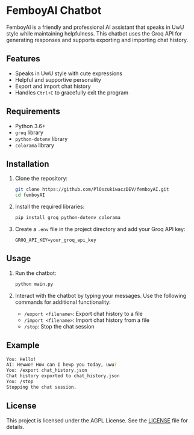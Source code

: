 # FemboyAI Chatbot

FemboyAI is a friendly and professional AI assistant that speaks in UwU style while maintaining helpfulness. This chatbot uses the Groq API for generating responses and supports exporting and importing chat history.

## Features

- Speaks in UwU style with cute expressions
- Helpful and supportive personality
- Export and import chat history
- Handles `Ctrl+C` to gracefully exit the program

## Requirements

- Python 3.6+
- `groq` library
- `python-dotenv` library
- `colorama` library

## Installation

1. Clone the repository:
    ```sh
    git clone https://github.com/PlOszukiwaczDEV/femboyAI.git
    cd femboyAI
    ```

2. Install the required libraries:
    ```sh
    pip install groq python-dotenv colorama
    ```

3. Create a `.env` file in the project directory and add your Groq API key:
    ```env
    GROQ_API_KEY=your_groq_api_key
    ```

## Usage

1. Run the chatbot:
    ```sh
    python main.py
    ```

2. Interact with the chatbot by typing your messages. Use the following commands for additional functionality:
    - `/export <filename>`: Export chat history to a file
    - `/import <filename>`: Import chat history from a file
    - `/stop`: Stop the chat session

## Example

```sh
You: Hello!
AI: Hewwo! How can I hewp you today, uwu?
You: /export chat_history.json
Chat history exported to chat_history.json
You: /stop
Stopping the chat session.
```

## License

This project is licensed under the AGPL License. See the [LICENSE](LICENSE) file for details.